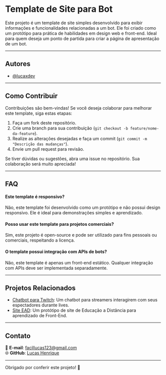 # Template de Site para Bot

Este projeto é um template de site simples desenvolvido para exibir informações e funcionalidades relacionadas a um bot. Ele foi criado como um protótipo para prática de habilidades em design web e front-end. Ideal para quem deseja um ponto de partida para criar a página de apresentação de um bot.

---

## Autores

- [@lucaxdev](https://portfolio-lucax.vercel.app)

---

## Como Contribuir

Contribuições são bem-vindas! Se você deseja colaborar para melhorar este template, siga estas etapas:

1. Faça um fork deste repositório.
2. Crie uma branch para sua contribuição (`git checkout -b feature/nome-da-feature`).
3. Realize as alterações desejadas e faça um commit (`git commit -m "Descrição das mudanças"`).
4. Envie um pull request para revisão.

Se tiver dúvidas ou sugestões, abra uma issue no repositório. Sua colaboração será muito apreciada!

---

## FAQ

#### Este template é responsivo?

Não, este template foi desenvolvido como um protótipo e não possui design responsivo. Ele é ideal para demonstrações simples e aprendizado.

#### Posso usar este template para projetos comerciais?

Sim, este projeto é open-source e pode ser utilizado para fins pessoais ou comerciais, respeitando a licença.

#### O template possui integração com APIs de bots?

Não, este template é apenas um front-end estático. Qualquer integração com APIs deve ser implementada separadamente.

---

## Projetos Relacionados

- [Chatbot para Twitch](https://github.com/lucas-henr/Chatbot_twith): Um chatbot para streamers interagirem com seus espectadores durante lives.
- [Site EAD](https://github.com/lucas-henr/Site-EAD): Um protótipo de site de Educação a Distância para aprendizado de Front-End.

---

## Contato

📧 **E-mail**: facillucas123@gmail.com  
🌐 **GitHub**: [Lucas Henrique](https://github.com/lucas-henr)

---

Obrigado por conferir este projeto! 🚀
